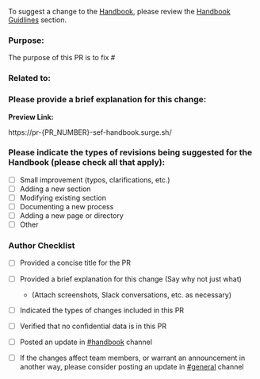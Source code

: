 To suggest a change to the [Handbook](https://handbook.sefglobal.org/), please review the [Handbook Guidlines](https://handbook.sefglobal.org/organisation/handbook/usage#handbook-guidelines) section.

### Purpose:
The purpose of this PR is to fix #<issue-number>

<!-- please list any related epics, issues or PRs here. 
	This field is optional, check this: https://handbook.sefglobal.org/organisation/handbook/usage#how-to-change-or-define-a-process -->
### Related to:

### Please provide a brief explanation for this change:
<!-- (If there's a due date for merging this PR, be sure to include it here.) -->

**Preview Link:**
<!---  This PR will be automatically deployed to surge. -->
<!---  Once you submit the PR, replace "{PR_NUMBER}" with your PR number. ex: https://pr-11-sef-handbook.surge.sh -->
<!--- Feel free to modify the link with the exact path -->
https://pr-{PR_NUMBER}-sef-handbook.surge.sh/

### Please indicate the types of revisions being suggested for the Handbook (please check all that apply):

* [ ] Small improvement (typos, clarifications, etc.)
* [ ] Adding a new section
* [ ] Modifying existing section
* [ ] Documenting a new process
* [ ] Adding a new page or directory
* [ ] Other

### Author Checklist

* [ ] Provided a concise title for the PR
* [ ] Provided a brief explanation for this change (Say why not just what)
  * (Attach screenshots, Slack conversations, etc. as necessary)
* [ ] Indicated the types of changes included in this PR
* [ ] Verified that no confidential data is in this PR
* [ ] Posted an update in [#handbook](https://sefheadquarters.slack.com/archives/C0376JVK2HF) channel
* [ ] If the changes affect team members, or warrant an announcement in another way, please consider posting an update in [#general](https://sefheadquarters.slack.com/archives/CJ89Y7JAV) channel


<!-- This PR template is inspired by Gitlab -->